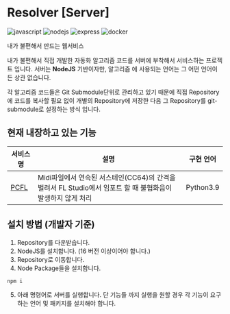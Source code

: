 # Resolver [Server]
![javascript](https://img.shields.io/badge/JavaScript-323330?style=for-the-badge&logo=javascript&logoColor=F7DF1E)
![nodejs](https://img.shields.io/badge/Node.js--16.x-339933?style=for-the-badge&logo=nodedotjs&logoColor=white)
![express](https://img.shields.io/badge/Express.js-000000?style=for-the-badge&logo=express&logoColor=white)
![docker](https://img.shields.io/badge/Docker-2CA5E0?style=for-the-badge&logo=docker&logoColor=white)

내가 불편해서 만드는 웹서비스

내가 불편해서 직접 개발한 자동화 알고리즘 코드를 서버에 부착해서 서비스하는 프로젝트 입니다. 서버는 **NodeJS** 기반이자만, 알고리즘 에 사용되는 언어는 그 어떤 언어이든 상관 없습니다.

각 알고리즘 코드들은 Git Submodule단위로 관리하고 있기 때문에 직접 Repository에 코드를 복사할 필요 없이 개별의 Repository에 저장한 다음 그 Repository를 git-submodule로 설정하는 방식 입니다.

## 현재 내장하고 있는 기능
|서비스명|설명|구현 언어|
|---|---|---|
|[PCFL](https://github.com/Vector-7/PCFL)|Midi파일에서 연속된 서스테인(CC64)의 간격을 벌려서 FL Studio에서 임포트 할 때 불협화음이 발생하지 않게 처리|Python3.9|

## 설치 방법 (개발자 기준)
1. Repository를 다운받습니다.
2. NodeJS를 설치합니다. (16 버전 이상이어야 합니다.)
3. Repository로 이동합니다.
4. Node Package들을 설치합니다.
```bash
npm i
```
5. 아래 명령어로 서버를 실행합니다. 단 기능들 까지 실행을 원할 경우 각 기능이 요구하는 언어 및 패키지를 설치해야 합니다.